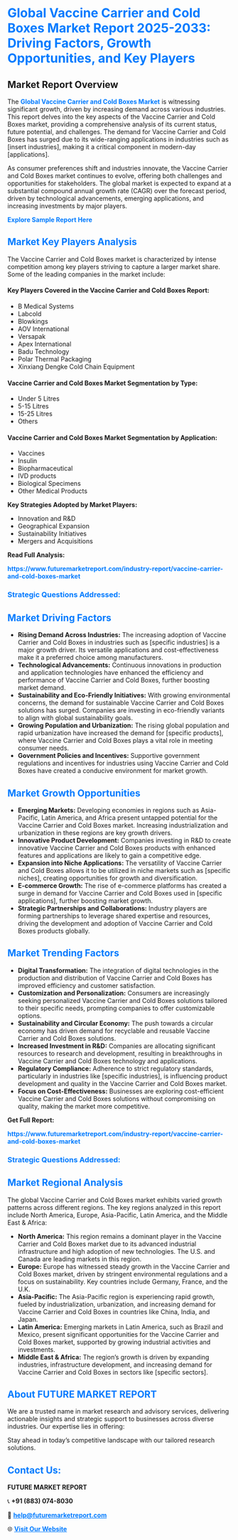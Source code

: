 <h1 style="color: #007BFF;">Global Vaccine Carrier and Cold Boxes Market Report 2025-2033: Driving Factors, Growth Opportunities, and Key Players</h1>

<section id="overview">
<h2>Market Report Overview</h2>
<p>The <a href="https://www.futuremarketreport.com/industry-report/vaccine-carrier-and-cold-boxes-market" style="color: #007BFF; text-decoration: none;"><strong>Global Vaccine Carrier and Cold Boxes Market</strong></a> is witnessing significant growth, driven by increasing demand across various industries. This report delves into the key aspects of the Vaccine Carrier and Cold Boxes market, providing a comprehensive analysis of its current status, future potential, and challenges. The demand for Vaccine Carrier and Cold Boxes has surged due to its wide-ranging applications in industries such as [insert industries], making it a critical component in modern-day [applications].</p>
<p>As consumer preferences shift and industries innovate, the Vaccine Carrier and Cold Boxes market continues to evolve, offering both challenges and opportunities for stakeholders. The global market is expected to expand at a substantial compound annual growth rate (CAGR) over the forecast period, driven by technological advancements, emerging applications, and increasing investments by major players.</p>
</section>

<section id="overview">
<p><a href="https://www.futuremarketreport.com/request-sample/reportId=78077" style="color: #007BFF; text-decoration: none;"><strong>Explore Sample Report Here</strong></a></p>
</section>

<section id="key-players">
<h2 style="color: #007BFF;">Market Key Players Analysis</h2>
<p>The Vaccine Carrier and Cold Boxes market is characterized by intense competition among key players striving to capture a larger market share. Some of the leading companies in the market include:</p>
<h4>Key Players Covered in the Vaccine Carrier and Cold Boxes Report:</h4>
<ul><li>B Medical Systems</li><li>Labcold</li><li>Blowkings</li><li>AOV International</li><li>Versapak</li><li>Apex International</li><li>Badu Technology</li><li>Polar Thermal Packaging</li><li>Xinxiang Dengke Cold Chain Equipment</li></ul>
<h4>Vaccine Carrier and Cold Boxes Market Segmentation by Type:</h4>
<ul><li>Under 5 Litres</li><li>5-15 Litres</li><li>15-25 Litres</li><li>Others</li></ul>

<h4>Vaccine Carrier and Cold Boxes Market Segmentation by Application:</h4>
<ul><li>Vaccines</li><li>Insulin</li><li>Biopharmaceutical</li><li>IVD products</li><li>Biological Specimens</li><li>Other Medical Products</li></ul>
<p><strong>Key Strategies Adopted by Market Players:</strong></p>
<ul>
<li>Innovation and R&D</li>
<li>Geographical Expansion</li>
<li>Sustainability Initiatives</li>
<li>Mergers and Acquisitions</li>
</ul>
</section>

<section>
<p><strong>Read Full Analysis: </strong></p><a href="https://www.futuremarketreport.com/industry-report/vaccine-carrier-and-cold-boxes-market" style="color: #007BFF; text-decoration: none;"><strong>https://www.futuremarketreport.com/industry-report/vaccine-carrier-and-cold-boxes-market</strong></a>
<h3 style="color: #007BFF;">Strategic Questions Addressed:</h3>
</section>

<section id="driving-factors">
<h2 style="color: #007BFF;">Market Driving Factors</h2>
<ul>
<li><strong>Rising Demand Across Industries:</strong> The increasing adoption of Vaccine Carrier and Cold Boxes in industries such as [specific industries] is a major growth driver. Its versatile applications and cost-effectiveness make it a preferred choice among manufacturers.</li>
<li><strong>Technological Advancements:</strong> Continuous innovations in production and application technologies have enhanced the efficiency and performance of Vaccine Carrier and Cold Boxes, further boosting market demand.</li>
<li><strong>Sustainability and Eco-Friendly Initiatives:</strong> With growing environmental concerns, the demand for sustainable Vaccine Carrier and Cold Boxes solutions has surged. Companies are investing in eco-friendly variants to align with global sustainability goals.</li>
<li><strong>Growing Population and Urbanization:</strong> The rising global population and rapid urbanization have increased the demand for [specific products], where Vaccine Carrier and Cold Boxes plays a vital role in meeting consumer needs.</li>
<li><strong>Government Policies and Incentives:</strong> Supportive government regulations and incentives for industries using Vaccine Carrier and Cold Boxes have created a conducive environment for market growth.</li>
</ul>
</section>

<section id="growth-opportunities">
<h2 style="color: #007BFF;">Market Growth Opportunities</h2>
<ul>
<li><strong>Emerging Markets:</strong> Developing economies in regions such as Asia-Pacific, Latin America, and Africa present untapped potential for the Vaccine Carrier and Cold Boxes market. Increasing industrialization and urbanization in these regions are key growth drivers.</li>
<li><strong>Innovative Product Development:</strong> Companies investing in R&D to create innovative Vaccine Carrier and Cold Boxes products with enhanced features and applications are likely to gain a competitive edge.</li>
<li><strong>Expansion into Niche Applications:</strong> The versatility of Vaccine Carrier and Cold Boxes allows it to be utilized in niche markets such as [specific niches], creating opportunities for growth and diversification.</li>
<li><strong>E-commerce Growth:</strong> The rise of e-commerce platforms has created a surge in demand for Vaccine Carrier and Cold Boxes used in [specific applications], further boosting market growth.</li>
<li><strong>Strategic Partnerships and Collaborations:</strong> Industry players are forming partnerships to leverage shared expertise and resources, driving the development and adoption of Vaccine Carrier and Cold Boxes products globally.</li>
</ul>
</section>

<section id="trending-factors">
<h2 style="color: #007BFF;">Market Trending Factors</h2>
<ul>
<li><strong>Digital Transformation:</strong> The integration of digital technologies in the production and distribution of Vaccine Carrier and Cold Boxes has improved efficiency and customer satisfaction.</li>
<li><strong>Customization and Personalization:</strong> Consumers are increasingly seeking personalized Vaccine Carrier and Cold Boxes solutions tailored to their specific needs, prompting companies to offer customizable options.</li>
<li><strong>Sustainability and Circular Economy:</strong> The push towards a circular economy has driven demand for recyclable and reusable Vaccine Carrier and Cold Boxes solutions.</li>
<li><strong>Increased Investment in R&D:</strong> Companies are allocating significant resources to research and development, resulting in breakthroughs in Vaccine Carrier and Cold Boxes technology and applications.</li>
<li><strong>Regulatory Compliance:</strong> Adherence to strict regulatory standards, particularly in industries like [specific industries], is influencing product development and quality in the Vaccine Carrier and Cold Boxes market.</li>
<li><strong>Focus on Cost-Effectiveness:</strong> Businesses are exploring cost-efficient Vaccine Carrier and Cold Boxes solutions without compromising on quality, making the market more competitive.</li>
</ul>
</section>

<section>
<p><strong>Get Full Report: </strong></p><a href="https://www.futuremarketreport.com/industry-report/vaccine-carrier-and-cold-boxes-market" style="color: #007BFF; text-decoration: none;"><strong>https://www.futuremarketreport.com/industry-report/vaccine-carrier-and-cold-boxes-market</strong></a>
<h3 style="color: #007BFF;">Strategic Questions Addressed:</h3>
</section>


<section id="regional-analysis">
<h2 style="color: #007BFF;">Market Regional Analysis</h2>
<p>The global Vaccine Carrier and Cold Boxes market exhibits varied growth patterns across different regions. The key regions analyzed in this report include North America, Europe, Asia-Pacific, Latin America, and the Middle East & Africa:</p>
<ul>
<li><strong>North America:</strong> This region remains a dominant player in the Vaccine Carrier and Cold Boxes market due to its advanced industrial infrastructure and high adoption of new technologies. The U.S. and Canada are leading markets in this region.</li>
<li><strong>Europe:</strong> Europe has witnessed steady growth in the Vaccine Carrier and Cold Boxes market, driven by stringent environmental regulations and a focus on sustainability. Key countries include Germany, France, and the U.K.</li>
<li><strong>Asia-Pacific:</strong> The Asia-Pacific region is experiencing rapid growth, fueled by industrialization, urbanization, and increasing demand for Vaccine Carrier and Cold Boxes in countries like China, India, and Japan.</li>
<li><strong>Latin America:</strong> Emerging markets in Latin America, such as Brazil and Mexico, present significant opportunities for the Vaccine Carrier and Cold Boxes market, supported by growing industrial activities and investments.</li>
<li><strong>Middle East & Africa:</strong> The region’s growth is driven by expanding industries, infrastructure development, and increasing demand for Vaccine Carrier and Cold Boxes in sectors like [specific sectors].</li>
</ul>
</section>

<footer>
<h2 style="color: #007BFF;">About FUTURE MARKET REPORT</h2>
<p>We are a trusted name in market research and advisory services, delivering actionable insights and strategic support to businesses across diverse industries. Our expertise lies in offering:</p>

<p>Stay ahead in today’s competitive landscape with our tailored research solutions.</p>

<h2 style="color: #007BFF;">Contact Us:</h2>
<p><strong>FUTURE MARKET REPORT</strong></p>
<p>📞 <strong>+91 (883) 074-8030</strong></p>
<p>📧 <strong><a href="mailto:help@futuremarketreport.com" style="color: #007BFF;">help@futuremarketreport.com</a></strong></p>
<p>🌐 <strong><a href="https://www.futuremarketreport.com/" style="color: #007BFF;">Visit Our Website</a></strong></p>
</footer>